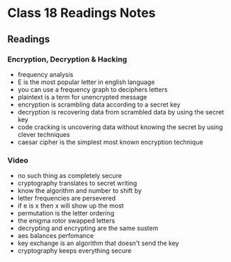 # Class 18 Readings Notes

## Readings

### Encryption, Decryption & Hacking

- frequency analysis
- E is the most popular letter in english language
- you can use a frequency graph to deciphers letters
- plaintext is a term for unencrypted message
- encryption is scrambling data according to a secret key
- decryption is recovering data from scrambled data by using the secret key
- code cracking is uncovering data without knowing the secret by using clever techniques
- caesar cipher is the simplest most known encryption technique


### Video

- no such thing as completely secure
- cryptography translates to secret writing
- know the algorithm and number to shift by
- letter frequencies are persevered
- if e is x then x will show up the most
- permutation is the letter ordering
- the enigma rotor swapped letters
- decrypting and encrypting are the same sustem
- aes balances perfomance
- key exchange is an algorithm that doesn't send the key
- cryptography keeps everything secure
